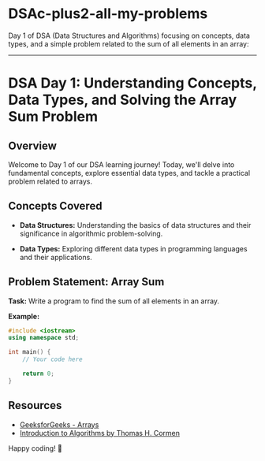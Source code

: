 # DSAc-plus2-all-my-problems
Day 1 of DSA (Data Structures and Algorithms) focusing on concepts, data types, and a simple problem related to the sum of all elements in an array:

---

# DSA Day 1: Understanding Concepts, Data Types, and Solving the Array Sum Problem

## Overview

Welcome to Day 1 of our DSA learning journey! Today, we'll delve into fundamental concepts, explore essential data types, and tackle a practical problem related to arrays.

## Concepts Covered

- **Data Structures:** Understanding the basics of data structures and their significance in algorithmic problem-solving.
  
- **Data Types:** Exploring different data types in programming languages and their applications.

## Problem Statement: Array Sum

**Task:** Write a program to find the sum of all elements in an array.

**Example:**

```cpp
#include <iostream>
using namespace std;

int main() {
    // Your code here

    return 0;
}
```

## Resources

- [GeeksforGeeks - Arrays](https://www.geeksforgeeks.org/array-data-structure/)
- [Introduction to Algorithms by Thomas H. Cormen](https://mitpress.mit.edu/books/introduction-algorithms)

Happy coding! 🚀
